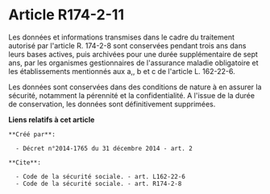 # Article R174-2-11

Les données et informations transmises dans le cadre du traitement autorisé par l'article R. 174-2-8 sont conservées pendant
trois ans dans leurs bases actives, puis archivées pour une durée supplémentaire de sept ans, par les organismes
gestionnaires de l'assurance maladie obligatoire et les établissements mentionnés aux a,, b et c de l'article L. 162-22-6. 

Les données sont conservées dans des conditions de nature à en assurer la sécurité, notamment la pérennité et la
confidentialité. A l'issue de la durée de conservation, les données sont définitivement supprimées.

**Liens relatifs à cet article**

	**Créé par**:

	  - Décret n°2014-1765 du 31 décembre 2014 - art. 2

	**Cite**:

	  - Code de la sécurité sociale. - art. L162-22-6
	  - Code de la sécurité sociale. - art. R174-2-8
